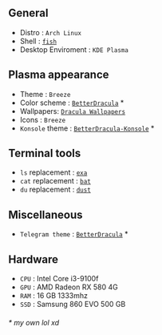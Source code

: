 ## General
- Distro : `Arch Linux`
- Shell : [`fish`](https://fishshell.com/)
- Desktop Enviroment : `KDE Plasma`

## Plasma appearance
- Theme : `Breeze`
- Color scheme : [`BetterDracula`](https://github.com/arslee07/dotfiles/blob/main/BetterDracula.colors) *
- Wallpapers: [`Dracula Wallpapers`](https://github.com/aynp/dracula-wallpapers)
- Icons : `Breeze`
- `Konsole` theme : [`BetterDracula-Konsole`](https://github.com/arslee07/dotfiles/blob/main/BetterDracula-Konsole.colorscheme) *

## Terminal tools
- `ls` replacement : [`exa`](https://github.com/ogham/exa)
- `cat` replacement : [`bat`](https://github.com/sharkdp/bat)
- `du` replacement : [`dust`](https://github.com/bootandy/dust)

## Miscellaneous
- `Telegram theme` : [`BetterDracula`](https://t.me/addtheme/betterdracula) *

## Hardware
- `CPU` : Intel Core i3-9100f
- `GPU` : AMD Radeon RX 580 4G
- `RAM` : 16 GB 1333mhz
- `SSD` : Samsung 860 EVO 500 GB


###### * my own lol xd

